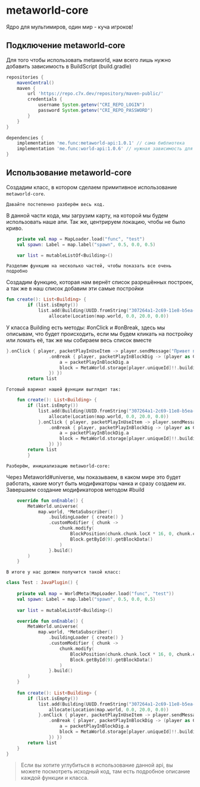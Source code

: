 # metaworld-core
Ядро для мультимиров, один мир - куча игроков!

## Подключение metaworld-core
Для того чтобы использовать metaworld, нам всего лишь
нужно добавить зависимость в BuildScript (build.gradle)

```groovy
repositories {
    mavenCentral()
    maven {
        url 'https://repo.c7x.dev/repository/maven-public/'
        credentials {
            username System.getenv("CRI_REPO_LOGIN")
            password System.getenv("CRI_REPO_PASSWORD")
        }
    }
}

dependencies {
    implementation 'me.func:metaworld-api:1.0.1' // сама библиотека
    implementation 'me.func:world-api:1.0.6' // нужная зависимость для мила
}
```

## Использование metaworld-core

Создадим класс, в котором сделаем примитивное использование
`metaworld-core`.

``Давайте постепенно разберём весь код.``

В данной части кода, мы загрузим карту, на которой мы будем использовать наше апи.
Так же, центрируем локацию, чтобы не было криво.

```kotlin
    private val map = MapLoader.load("func", "test")
    val spawn: Label = map.label("spawn", 0.5, 0.0, 0.5)

    var list = mutableListOf<Building>()
```

`Разделим функцию на несколько частей, чтобы показать все очень подробно`

Создадим функцию, которая нам вернёт список разрешённых построек, а так же в наш список добавим эти самые постройки

```kotlin
fun create(): List<Building> {
        if (list.isEmpty())
            list.add(Building(UUID.fromString("307264a1-2c69-11e8-b5ea-1cb72caa35fd"), "test", "red", map).apply {
                allocate(Location(map.world, 0.0, 20.0, 0.0))
```

У класса Building есть методы: #onClick и #onBreak, здесь мы описывам, что будет происходить, 
если мы будем кликать на постройку или ломать её, так же мы собираем весь список вместе

```kotlin
}.onClick { player, packetPlayInUseItem -> player.sendMessage("Привет папаша!") }
                .onBreak { player, packetPlayInBlockDig -> (player as CraftPlayer).handle.playerConnection.sendPacket(PacketPlayOutBlockChange().apply {
                    a = packetPlayInBlockDig.a
                    block = MetaWorld.storage[player.uniqueId]!!.buildings[0].allocation!!.blocks?.get(a)!!
                }) })
        return list
```

`Готовый варинат нашей функции выглядит так:`

```kotlin
    fun create(): List<Building> {
        if (list.isEmpty())
            list.add(Building(UUID.fromString("307264a1-2c69-11e8-b5ea-1cb72caa35fd"), "test", "red", map).apply {
                allocate(Location(map.world, 0.0, 20.0, 0.0))
            }.onClick { player, packetPlayInUseItem -> player.sendMessage("Привет папаша!") }
                .onBreak { player, packetPlayInBlockDig -> (player as CraftPlayer).handle.playerConnection.sendPacket(PacketPlayOutBlockChange().apply {
                    a = packetPlayInBlockDig.a
                    block = MetaWorld.storage[player.uniqueId]!!.buildings[0].allocation!!.blocks?.get(a)!!
                }) })
        return list
        }
```

`Разберём, инициализацию metaworld-core:`

Через Metaworld#universe, мы показываем, в каком мире это будет работать, какие могут быть
модификаторы чанка и сразу создаем их. Завершаем создание модификаторов методом #build
```kotlin
    override fun onEnable() {
        MetaWorld.universe(
            map.world, *MetaSubscriber()
                .buildingLoader { create() }
                .customModifier { chunk ->
                    chunk.modify(
                        BlockPosition(chunk.chunk.locX * 16, 0, chunk.chunk.locZ * 16),
                        Block.getById(9).getBlockData()
                    )
                }.build()
        )
    }
```

`В итоге у нас должен получится такой класс:`

```kotlin
class Test : JavaPlugin() {
    
    private val map = WorldMeta(MapLoader.load("func", "test"))
    val spawn: Label = map.label("spawn", 0.5, 0.0, 0.5)
    
    var list = mutableListOf<Building>()

    override fun onEnable() {
        MetaWorld.universe(
            map.world, *MetaSubscriber()
                .buildingLoader { create() }
                .customModifier { chunk ->
                    chunk.modify(
                        BlockPosition(chunk.chunk.locX * 16, 0, chunk.chunk.locZ * 16),
                        Block.getById(9).getBlockData()
                    )
                }.build()
        )
    }
    
    fun create(): List<Building> {
        if (list.isEmpty())
            list.add(Building(UUID.fromString("307264a1-2c69-11e8-b5ea-1cb72caa35fd"), "test", "red", map).apply {
                allocate(Location(map.world, 0.0, 20.0, 0.0))
            }.onClick { player, packetPlayInUseItem -> player.sendMessage("Привет папаша!") }
                .onBreak { player, packetPlayInBlockDig -> (player as CraftPlayer).handle.playerConnection.sendPacket(PacketPlayOutBlockChange().apply {
                    a = packetPlayInBlockDig.a
                    block = MetaWorld.storage[player.uniqueId]!!.buildings[0].allocation!!.blocks?.get(a)!!
                }) })
        return list
    }
}
```



>Если вы хотите углубиться в использование данной api, вы можете
посмотреть исходный код, там есть подробное описание каждой функции и класса.

